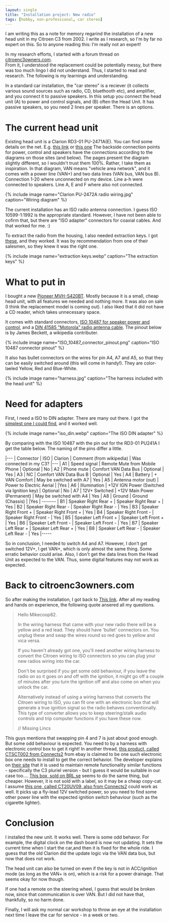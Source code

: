 ```yaml
---
layout: single
title: "Installation project: New radio"
tags: [hobby, non-professional, car stereo]
---
```


I am writing this as a note for memory regarind the installation of a new head unit in my Citroen C3 from 2002.
I write as I research, so I'm by far no expert on this. So to anyone reading this: I'm really not an expert!

In my research efforts, I started with a forum thread on [citroenc3owners.com](https://citroenc3owners.com/questions-about-audio-ice-in-a-citroen-c3-f9/pins-4-7-for-stereo-t1431.html).  
From it, I understood the replacement could be potentially messy, but there was too much lingo I did not understand. 
Thus, I started to read and research. The following is my learnings and understanding.

In a standard car installation, the "car stereo" is a reciever (it collects various sound sources such as radio, CD, bluethooth etc), and amplifier, and you connect it to passive speakers. In this setup you connect the head unit (A) to power and control signals, and (B) often the Head Unit. It has passive speakers, so you need 2 lines per speaker. There is an options.

# The current head unit

Existing head unit is a Clarion RD3-01 PU-2471A(E).
You can find some details on the net. 
E.g. [this link](http://www.c5club.cz/files/pdf/rd3pinout.pdf) or [this one](http://www.tehnomagazin.com/Auto-radio-car-connector/CITROEN-Car-Radio-Wiring-Connector.htm) 
The backside connection points for power, control and speakers have the connections according to the diagrams on those sites (and below). The pages present the  diagram slightly different, so I wouldn't trust them 100%. Rather, I take them as inspiration. In that diagram, VAN means "vehicle area network", and it comes with a power line (VAN+) and two data lines (VAN bus, VAN bus B). Connection 1-20 where unconnected on my device. Line a-h were connected to speakers. Line A, E and F where also not connected.

{% include image name="Clarion PU-2472A radio wiring.jpg" caption="Wiring diagram" %}

The current installation has an ISO radio antenna connection. I guess ISO 10599-1:1992 is the appropriate standard. However, I have not been able to cofirm that, but there are "ISO adapter" connectors for coaxial cables. And that worked for me. :)

To extract the radio from the housing, I also needed extraction keys. I got [these](https://www.brl.se/sv/artiklar/universal-urtagningsnycklar.html), and they worked. It was by recommendation from one of their salesmen, so they knew it was the right one. 

{% include image name="extraction keys.webp" caption="The extraction keys" %}

# What to put in

I bought a new [Pioneer MVH-S420BT](https://www.pioneer-car.eu/eur/products/mvh-s420bt/specifications). Mostly  because it is a small, cheap head unit, with all features we needed and nothing more. It was also on sale (I think the replacement model is coming out). I also liked that it did not have a CD reader, which takes unnecessary space.

It comes with standard connectors, [ISO 10487 for speaker power and control](https://en.wikipedia.org/wiki/Connectors_for_car_audio#ISO_10487_Harness_Adapter), and a [DIN 41585 "Motorola" radio antenna cable](https://en.wikipedia.org/wiki/Motorola_connector). The pinout below is by James Beckett, a wikipedia contributer.

{% include image name="ISO_10487_connector_pinout.png" caption="ISO 10487 connector pinout" %}

It also has bullet connectors on the wires for pin A4, A7 and A5, so that they can be easily switched around (this will come in handy!). They are color-laeled Yellow, Red and Blue-White.

{% include image name="harness.jpg" caption="The harness included with the head unit" %}


# Need for adapters

First, I need a ISO to DIN adapter. There are many out there. I got the [simplest one I could find](https://www.kjell.com/se/produkter/el-verktyg/biltillbehor/billjud/radioantenn/antennadapter-din-hane-till-iso-hona-p39453), and it worked well.

{% include image name="iso_din.webp" caption="The ISO DIN adapter" %}


By comparing with the ISO 10487 with the pin out for the RD3-01 PU241A I get the table below. 
The naming of the pins differ  a little.

|---
| Connector | ISO | Clarion | Comment (from wikipedia) | Was connected in my C3?
|---
| A1 | Speed signal  | Remote Mute from Mobile Phone | Optional | No
| A2 | Phone mute  | Comfort VAN Data Bus | Optional | Yes
| A3 | NC  | Comfort VAN Data Bus B | Optional | Yes 
| A4 | Battery  | + VAN Comfort | May be switched with A7 | Yes
| A5 | Antenna motor (out)  | Power to Electric Aerial | |Yes
| A6 | Illumination  | +12V IGN Power (Switched via Ignition key) | Optional | No
| A7 | 12V+ Switched  | +12V Main Power (Permanent) | May be switched with A4 | Yes
| A8 | Ground  | Ground (Chassis) |  |Yes
| -------
| B1 | Speaker Right Rear +  | Speaker Right Rear + | Yes
| B2 | Speaker Right Rear -  | Speaker Right Rear - | Yes
| B3 | Speaker Right Front +  | Speaker Right Front + | Yes
| B4 | Speaker Right Front -  | Speaker Right Front - | Yes
| B5 | Speaker Left Front +  | Speaker Left Front + | Yes
| B6 | Speaker Left Front -  | Speaker Left Front - | Yes
| B7 | Speaker Left Rear +  | Speaker Left Rear + | Yes
| B8 | Speaker Left Rear -  | Speaker Left Rear - | Yes
|-----

So in conclusion, I needed to switch A4 and A7. However, I don't get switched 12V+, I get VAN+, which is only almost the same thing. 
Some erratic behavior could arise.
Also, I don't get the data lines from the Head Unit as expected to the VAN. Thus, some digital features may not work as expected.


# Back to citroenc3owners.com

So after making the installation, I got back to [This link](https://citroenc3owners.com/questions-about-audio-ice-in-a-citroen-c3-f9/pins-4-7-for-stereo-t1431.html). 
After all my reading and hands on experience, the following quote ansered all my questions.

> Hello Mikecoop82.
>
>In the wiring harness that came with your new radio there will be a yellow and a red lead. They should have 'bullet' connectors on. You unplug these and swap the wires round so red goes to yellow and vica versa.
>
>If you haven't already got one, you'll need another wiring harness to convert the Citroen wiring to ISO connectors so you can plug your new radios wiring into the car.
>
>Don't be surprised if you get some odd behaviour, if you leave the radio on so it goes on and off with the ignition, it might go off a couple of minutes after you turn the ignition off and also come on when you unlock the car.
>
>Alternatively instead of using a wiring harness that converts the Citroen wiring to ISO, you can fit one with an electronic box that will generate a true ignition signal so the radio behaves conventionally. This type of converter allows you to keep steering/stalk audio controls and trip computer functions if you have these now.
> 
> // Missing Lincs

This guys mentions that swapping pin 4 and 7 is just about good enough. But some odd behaviour is expected. You need to by a harness with electronic control box to get it right! In another thread, [this product, called CTSCT002 from Connects2](https://www.ebay.co.uk/itm/CD-Steering-Control-Adaptor-Lead-Radio-Removal-Tools-For-Citroen-C3-2002-2005/372260402283?epid=2288277481&hash=item56ac72f46b:g:2JAAAOSwXBVaulDC) from ebay is claimed to be one such electronic box one needs to install to get the correct behavior. The developer explains on [their site](https://connects2.com/Product/ProductItem/CTSCT002) that it is used to maintain remote functionality similar functions - specifically the C3 pluriel version - but I guess it would be suitable in our case too.... [This box, sold on BRL.se](https://www.brl.se/sv/artiklar/citroen-rattstyrningskablage-8-vags-iso.html) seems to do the same thing, but cheaper. However, it is not sold with a label, so it may be a cheap copy-cat. I assume [this one, called CT20UV09, also from Connects2](https://www.halfords.com/technology/car-audio/stereo-fittings/peugeot%2Fcitroen-iso-harness-adaptor-and-fly-lead-ct20uv09-580040.html) could work as well. It picks up a fly-lead 12V switched power, so you need to find some other power line with the expected ignition switch behaviour (such as the cigarette lighter).


# Conclusion
I installed the new unit. It works well. There is some odd behavor. For example, the digital clock on the dash board is now not updating. It sets the current time when I start the car,and then it is fixed for the whole ride. I guess that the old Clarion did the update logic via the VAN data bus, but now that does not work.

The head unit can also be turned on even if the key is not in ACC/ignition mode (as long as the VAN+ is on), which is a risk for a power drainage. That seems okay for now though. 

If one had a remote on the steering wheel, I guess that would be broken now, since that communication is over VAN. But I did not have that, thankfully, so no harm done.

Finally, I will ask my normal car workshop to throw an eye at the installation next time I leave the car for service - in a week or two.